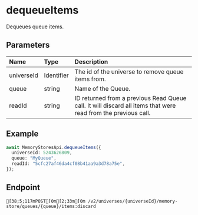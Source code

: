 
# dequeueItems
Dequeues queue items.


## Parameters
| Name       | Type       | Description                                                                                                   |
| :--------- | :--------- | :------------------------------------------------------------------------------------------------------------ |
| universeId | Identifier | The id of the universe to remove queue items from.                                                            |
| queue      | string     | Name of the Queue.                                                                                            |
| readId     | string     | ID returned from a previous Read Queue call. It will discard all items that were read from the previous call. |



## Example
```ts copy showLineNumbers
await MemoryStoresApi.dequeueItems({
  universeId: 5243626809,
  queue: "MyQueue",
  readId: "5cfc27af46da4cf08b41aa9a3d78a75e",
}); 
```



## Endpoint
```ansi
[38;5;117mPOST[0m[2;33m[0m /v2/universes/{universeId}/memory-store/queues/{queue}/items:discard
```
  